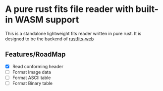 # A pure rust fits file reader with built-in WASM support

This is a standalone lightweight fits reader written in pure rust. It is designed to be
the backend of [rustfits-web](https://github.com/kazewong/rustfits-web)

## Features/RoadMap

- [x] Read conforming header
- [ ] Format Image data
- [ ] Format ASCII table
- [ ] Format Binary table
